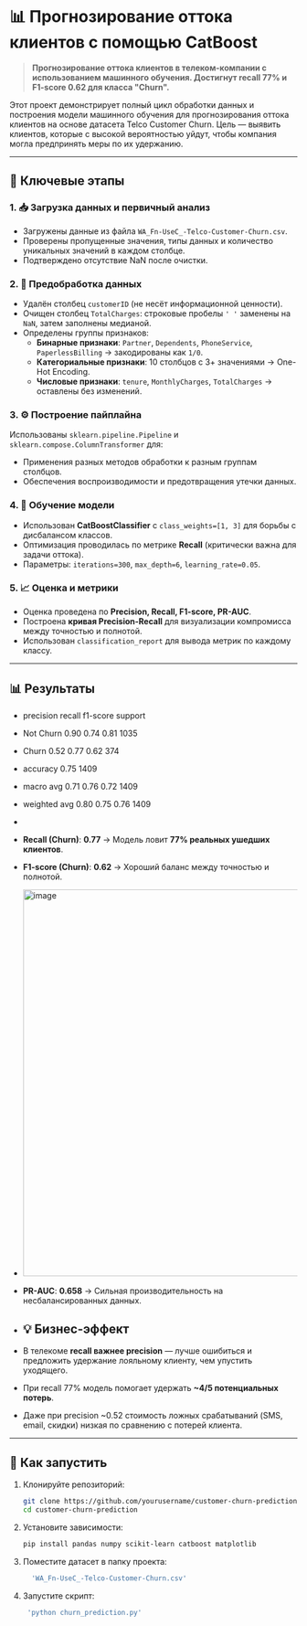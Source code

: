 # 📊 Прогнозирование оттока клиентов с помощью CatBoost

> **Прогнозирование оттока клиентов в телеком-компании с использованием машинного обучения. Достигнут recall 77% и F1-score 0.62 для класса "Churn".**

Этот проект демонстрирует полный цикл обработки данных и построения модели машинного обучения для прогнозирования оттока клиентов на основе датасета Telco Customer Churn. Цель — выявить клиентов, которые с высокой вероятностью уйдут, чтобы компания могла предпринять меры по их удержанию.

---

## 🔑 Ключевые этапы

### 1. 📥 Загрузка данных и первичный анализ
- Загружены данные из файла `WA_Fn-UseC_-Telco-Customer-Churn.csv`.
- Проверены пропущенные значения, типы данных и количество уникальных значений в каждом столбце.
- Подтверждено отсутствие NaN после очистки.

### 2. 🧹 Предобработка данных
- Удалён столбец `customerID` (не несёт информационной ценности).
- Очищен столбец `TotalCharges`: строковые пробелы `' '` заменены на `NaN`, затем заполнены медианой.
- Определены группы признаков:
  - **Бинарные признаки**: `Partner`, `Dependents`, `PhoneService`, `PaperlessBilling` → закодированы как `1/0`.
  - **Категориальные признаки**: 10 столбцов с 3+ значениями → One-Hot Encoding.
  - **Числовые признаки**: `tenure`, `MonthlyCharges`, `TotalCharges` → оставлены без изменений.

### 3. ⚙️ Построение пайплайна
Использованы `sklearn.pipeline.Pipeline` и `sklearn.compose.ColumnTransformer` для:
- Применения разных методов обработки к разным группам столбцов.
- Обеспечения воспроизводимости и предотвращения утечки данных.

### 4. 🤖 Обучение модели
- Использован **CatBoostClassifier** с `class_weights=[1, 3]` для борьбы с дисбалансом классов.
- Оптимизация проводилась по метрике **Recall** (критически важна для задачи оттока).
- Параметры: `iterations=300`, `max_depth=6`, `learning_rate=0.05`.

### 5. 📈 Оценка и метрики
- Оценка проведена по **Precision, Recall, F1-score, PR-AUC**.
- Построена **кривая Precision-Recall** для визуализации компромисса между точностью и полнотой.
- Использован `classification_report` для вывода метрик по каждому классу.

---

## 📊 Результаты
- precision recall f1-score support
- Not Churn 0.90 0.74 0.81 1035
- Churn 0.52 0.77 0.62 374

- accuracy 0.75 1409
- macro avg 0.71 0.76 0.72 1409
- weighted avg 0.80 0.75 0.76 1409
- 
-  **Recall (Churn)**: **0.77** → Модель ловит **77% реальных ушедших клиентов**.
- **F1-score (Churn)**: **0.62** → Хороший баланс между точностью и полнотой.
- <img width="959" height="677" alt="image" src="https://github.com/user-attachments/assets/14b4d2db-129c-4c76-99d2-7f00c011ca8c" />

- **PR-AUC**: **0.658** → Сильная производительность на несбалансированных данных.
- ## 💡 Бизнес-эффект

- В телекоме **recall важнее precision** — лучше ошибиться и предложить удержание лояльному клиенту, чем упустить уходящего.
- При recall 77% модель помогает удержать **~4/5 потенциальных потерь**.
- Даже при precision ~0.52 стоимость ложных срабатываний (SMS, email, скидки) низкая по сравнению с потерей клиента.

---

## 🚀 Как запустить

1. Клонируйте репозиторий:
   ```bash
   git clone https://github.com/yourusername/customer-churn-prediction.git
   cd customer-churn-prediction
2. Установите зависимости:
   ```bash
   pip install pandas numpy scikit-learn catboost matplotlib
3. Поместите датасет в папку проекта:
   ```bash
     'WA_Fn-UseC_-Telco-Customer-Churn.csv'
3. Запустите скрипт:
   ```bash
    'python churn_prediction.py'
